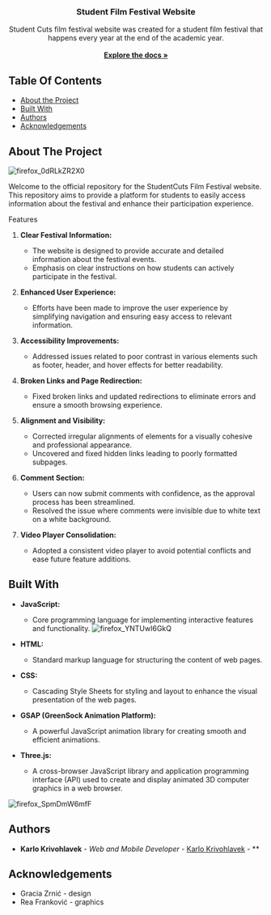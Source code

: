<br/>
<p align="center">
  <h3 align="center">Student Film Festival Website</h3>

  <p align="center">
    Student Cuts film festival website was created for a student film festival that happens every year at the end of the academic year.
    <br/>
    <br/>
    <a href="https://github.com/KarloKrivohlavek/StudentCuts"><strong>Explore the docs »</strong></a>
    <br/>
  
  </p>
</p>



## Table Of Contents

* [About the Project](#about-the-project)
* [Built With](#built-with)
* [Authors](#authors)
* [Acknowledgements](#acknowledgements)

## About The Project

![firefox_0dRLkZR2X0](https://github.com/KarloKrivohlavek/StudentCuts/assets/131522524/cc404a03-e3e8-4547-bf31-2f0fd8d8428f)


Welcome to the official repository for the StudentCuts Film Festival website. This repository aims to provide a platform for students to easily access information about the festival and enhance their participation experience.


Features
1. **Clear Festival Information:**
   - The website is designed to provide accurate and detailed information about the festival events.
   - Emphasis on clear instructions on how students can actively participate in the festival.

2. **Enhanced User Experience:**
   - Efforts have been made to improve the user experience by simplifying navigation and ensuring easy access to relevant information.

3. **Accessibility Improvements:**
   - Addressed issues related to poor contrast in various elements such as footer, header, and hover effects for better readability.

4. **Broken Links and Page Redirection:**
   - Fixed broken links and updated redirections to eliminate errors and ensure a smooth browsing experience.

5. **Alignment and Visibility:**
   - Corrected irregular alignments of elements for a visually cohesive and professional appearance.
   - Uncovered and fixed hidden links leading to poorly formatted subpages.

6. **Comment Section:**
   - Users can now submit comments with confidence, as the approval process has been streamlined.
   - Resolved the issue where comments were invisible due to white text on a white background.

7. **Video Player Consolidation:**
   - Adopted a consistent video player to avoid potential conflicts and ease future feature additions.



## Built With

- **JavaScript:**
  - Core programming language for implementing interactive features and functionality.
![firefox_YNTUwI6GkQ](https://github.com/KarloKrivohlavek/StudentCuts/assets/131522524/4301fde9-1466-4e72-a8db-74168b0b4a74)

- **HTML:**
  - Standard markup language for structuring the content of web pages.

- **CSS:**
  - Cascading Style Sheets for styling and layout to enhance the visual presentation of the web pages.

- **GSAP (GreenSock Animation Platform):**
  - A powerful JavaScript animation library for creating smooth and efficient animations.

- **Three.js:**
  - A cross-browser JavaScript library and application programming interface (API) used to create and display animated 3D computer graphics in a web browser.

![firefox_SpmDmW6mfF](https://github.com/KarloKrivohlavek/StudentCuts/assets/131522524/20cbb04f-7d50-432d-8883-3a9e40c9f9ef)


## Authors

* **Karlo Krivohlavek** - *Web and Mobile Developer* - [Karlo Krivohlavek](https://github.com/KarloKrivohlavek) - **

## Acknowledgements

* Gracia Zrnić - design
* Rea Franković - graphics

